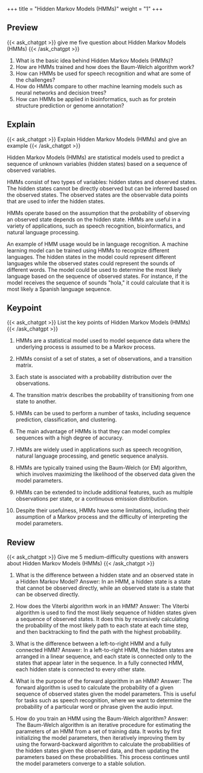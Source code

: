 +++
title = "Hidden Markov Models (HMMs)"
weight = "1"
+++
## Preview
{{< ask_chatgpt >}}
give me five question about Hidden Markov Models (HMMs)
{{< /ask_chatgpt >}}

1. What is the basic idea behind Hidden Markov Models (HMMs)?
2. How are HMMs trained and how does the Baum-Welch algorithm work?
3. How can HMMs be used for speech recognition and what are some of the challenges?
4. How do HMMs compare to other machine learning models such as neural networks and decision trees?
5. How can HMMs be applied in bioinformatics, such as for protein structure prediction or genome annotation?   

## Explain
{{< ask_chatgpt >}}
Explain Hidden Markov Models (HMMs) and give an example
{{< /ask_chatgpt >}}

Hidden Markov Models (HMMs) are statistical models used to predict a sequence of unknown variables (hidden states) based on a sequence of observed variables. 

HMMs consist of two types of variables: hidden states and observed states. The hidden states cannot be directly observed but can be inferred based on the observed states. The observed states are the observable data points that are used to infer the hidden states.

HMMs operate based on the assumption that the probability of observing an observed state depends on the hidden state. HMMs are useful in a variety of applications, such as speech recognition, bioinformatics, and natural language processing.

An example of HMM usage would be in language recognition. A machine learning model can be trained using HMMs to recognize different languages. The hidden states in the model could represent different languages while the observed states could represent the sounds of different words. The model could be used to determine the most likely language based on the sequence of observed states. For instance, if the model receives the sequence of sounds "hola," it could calculate that it is most likely a Spanish language sequence.   

## Keypoint
{{< ask_chatgpt >}}
List the key points of Hidden Markov Models (HMMs)
{{< /ask_chatgpt >}}

1. HMMs are a statistical model used to model sequence data where the underlying process is assumed to be a Markov process.

2. HMMs consist of a set of states, a set of observations, and a transition matrix.

3. Each state is associated with a probability distribution over the observations.

4. The transition matrix describes the probability of transitioning from one state to another.

5. HMMs can be used to perform a number of tasks, including sequence prediction, classification, and clustering.

6. The main advantage of HMMs is that they can model complex sequences with a high degree of accuracy.

7. HMMs are widely used in applications such as speech recognition, natural language processing, and genetic sequence analysis.

8. HMMs are typically trained using the Baum-Welch (or EM) algorithm, which involves maximizing the likelihood of the observed data given the model parameters.

9. HMMs can be extended to include additional features, such as multiple observations per state, or a continuous emission distribution.

10. Despite their usefulness, HMMs have some limitations, including their assumption of a Markov process and the difficulty of interpreting the model parameters.   

## Review
{{< ask_chatgpt >}}
Give me 5 medium-difficulty questions with answers about Hidden Markov Models (HMMs)
{{< /ask_chatgpt >}}

1. What is the difference between a hidden state and an observed state in a Hidden Markov Model? 
Answer: In an HMM, a hidden state is a state that cannot be observed directly, while an observed state is a state that can be observed directly.

2. How does the Viterbi algorithm work in an HMM? 
Answer: The Viterbi algorithm is used to find the most likely sequence of hidden states given a sequence of observed states. It does this by recursively calculating the probability of the most likely path to each state at each time step, and then backtracking to find the path with the highest probability.

3. What is the difference between a left-to-right HMM and a fully connected HMM? 
Answer: In a left-to-right HMM, the hidden states are arranged in a linear sequence, and each state is connected only to the states that appear later in the sequence. In a fully connected HMM, each hidden state is connected to every other state.

4. What is the purpose of the forward algorithm in an HMM? 
Answer: The forward algorithm is used to calculate the probability of a given sequence of observed states given the model parameters. This is useful for tasks such as speech recognition, where we want to determine the probability of a particular word or phrase given the audio input.

5. How do you train an HMM using the Baum-Welch algorithm? 
Answer: The Baum-Welch algorithm is an iterative procedure for estimating the parameters of an HMM from a set of training data. It works by first initializing the model parameters, then iteratively improving them by using the forward-backward algorithm to calculate the probabilities of the hidden states given the observed data, and then updating the parameters based on these probabilities. This process continues until the model parameters converge to a stable solution.   

